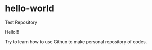 # hello-world
Test Repository

Hello!!!

Try to learn how to use Githun to make personal repository of codes.
